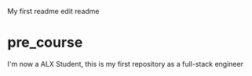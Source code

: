 My first readme
edit readme
# pre_course
I'm now a ALX Student, this is my first repository as a full-stack engineer
